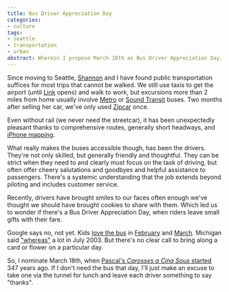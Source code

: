 ```yaml
---
title: Bus Driver Appreciation Day
categories:
- culture
tags:
- seattle
- transportation
- urban
abstract: Wherein I propose March 18th as Bus Driver Appreciation Day.
---
```


Since moving to Seattle, [Shannon][1] and I have found public transportation suffices for most trips that cannot be walked.  We still use taxis to get the airport (until [Link][2] opens) and walk to work, but excursions more than 2 miles from home usually involve [Metro][3] or [Sound Transit][4] buses.  Two months after selling her car, we've only used [Zipcar][5] once.


Even without rail (we never need the streetcar), it has been unexpectedly pleasant thanks to comprehensive routes, generally short headways, and [iPhone mapping][6].

What really makes the buses accessible though, has been the drivers.  They're not only skilled, but generally friendly and thoughtful.  They can be strict when they need to and clearly must focus on the task of driving, but often offer cheery salutations and goodbyes and helpful assistance to passengers.  There's a systemic understanding that the job extends beyond piloting and includes customer service.

Recently, drivers have brought smiles to our faces often enough we've thought we should have brought cookies to share with them.  Which led us to wonder if there's a Bus Driver Appreciation Day, when riders leave small gifts with their fare.

Google says no, not yet.  Kids [love the bus][7] in [February][8] and [March][9].  Michigan said ["whereas"][10] a lot in July 2003.  But there's no clear call to bring along a card or flower on a particular day.

So, I nominate March 18th, when [Pascal's _Carosses a Cinq Sous_ started][11] 347 years ago.  If I don't need the bus that day, I'll just make an excuse to take one via the tunnel for lunch and leave each driver something to say "thanks".

   [1]: http://www.shannonethomas.com
   [2]: http://future.soundtransit.org/linkLightRail.aspx
   [3]: http://transit.metrokc.gov/
   [4]: http://www.soundtransit.org/
   [5]: http://www.zipcar.com/
   [6]: http://googlemobile.blogspot.com/2008/11/google-maps-for-iphone-adds-street-view.html
   [7]: http://www.lovethebus.com/
   [8]: http://www1.cbsd.org/schools/groveland/Lists/Events/DispForm.aspx?ID=46
   [9]: http://www.millerplace.k12.ny.us/NCRMS/NCR_News/2008_2009/BusDriverAppreciationDay.htm
   [10]: http://www.michigan.gov/gov/0,1607,7-168-23442_25488_28109-72036--,00.html
   [11]: http://www.wired.com/science/discoveries/news/2008/03/dayintech_0318

